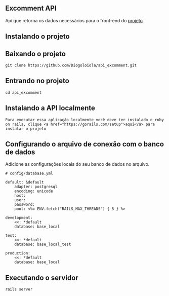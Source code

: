 ## Excomment API

Api que retorna os dados necessários para o front-end do <a href="https://github.com/Diogoloiola/excomment-web">projeto</a>

## Instalando o projeto

## Baixando o projeto

    git clone https://github.com/Diogoloiola/api_excomment.git

## Entrando no projeto

    cd api_excomment

## Instalando a API localmente

    Para executar essa aplicação localmente você deve ter instalado o ruby on rails, clique <a href="https://gorails.com/setup">aqui</a> para instalar o projeto

## Configurando o arquivo de conexão com o banco de dados

Adicione as configurações locais do seu banco de dados no arquivo.

    # config/database.yml

    default: &default
        adapter: postgresql
        encoding: unicode
        host: 
        user: 
        password:
        pool: <%= ENV.fetch("RAILS_MAX_THREADS") { 5 } %>

    development:
        <<: *default
        database: base_local

    test:
        <<: *default
        database: base_local_test

    production:
        <<: *default
        database: base_local


## Executando o servidor

    rails server